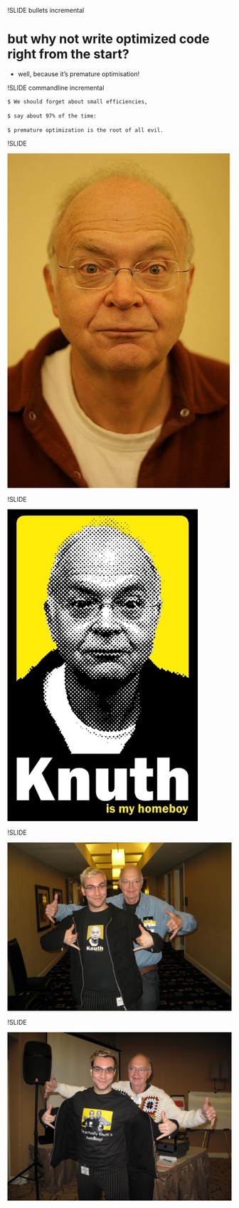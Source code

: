 !SLIDE bullets incremental

# but why not write optimized code right from the start?

* well, because it’s premature optimisation!



!SLIDE commandline incremental

	$ We should forget about small efficiencies,

	$ say about 97% of the time:

	$ premature optimization is the root of all evil.



!SLIDE

![Donald Knuth](knuth.jpg)
  


!SLIDE

![homeboy](homeboy.jpg)



!SLIDE

![homeboy¹](homeboy-1.jpg)



!SLIDE

![homeboy²](homeboy-2.jpg)
